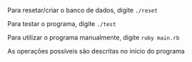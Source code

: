 Para resetar/criar o banco de dados, digite `./reset`

Para testar o programa, digite `./test`

Para utilizar o programa manualmente, digite `ruby main.rb`

As operações possíveis são descritas no início do programa